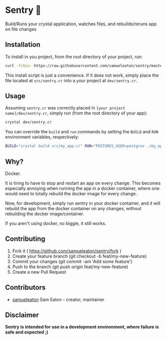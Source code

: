 # Sentry 🤖  

Build/Runs your crystal application, watches files, and rebuilds/reruns app on file changes

## Installation

To install in you project, from the root directory of your project, run:
```bash
curl -fsSLo- https://raw.githubusercontent.com/samueleaton/sentry/master/install.rb | ruby
```

This install script is just a convenience. If it does not work, simply place the file located at `src/sentry.cr` into a your project at `dev/sentry.cr`.

## Usage

Assuming `sentry.cr` was correctly placed in `[your project name]/dev/sentry.cr`, simply run (from the root directory of your app):

```bash
crystal dev/sentry.cr
```

You can override the `build` and `run` commands by setting the `BUILD` and `RUN` environment variables, respectively:

```bash
BUILD="crystal build src/my_app.cr" RUN="POSTGRES_USER=postgres ./my_app"
```

## Why?

Docker.

It is tiring to have to stop and restart an app on every change. This becomes especially annoying when running the app in a docker container, where one would need to totally rebuild the docker image for every change.

Now, for development, simply run sentry in your docker container, and it will rebuild the app from the docker container on any changes, without rebuilding the docker image/container.

If you aren't using docker, no biggie, it still works.

## Contributing

1. Fork it ( https://github.com/samueleaton/sentry/fork )
2. Create your feature branch (git checkout -b feat/my-new-feature)
3. Commit your changes (git commit -am 'Add some feature')
4. Push to the branch (git push origin feat/my-new-feature)
5. Create a new Pull Request

## Contributors

- [samueleaton](https://github.com/samueleaton) Sam Eaton - creator, maintainer

## Disclaimer

**Sentry is intended for use in a development environment, where failure is safe and expected ;)**
